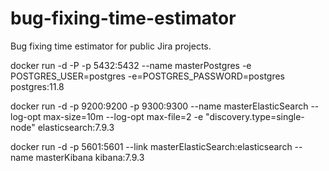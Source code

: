 # bug-fixing-time-estimator
Bug fixing time estimator for public Jira projects.



docker run -d -P -p 5432:5432 --name masterPostgres -e POSTGRES_USER=postgres -e=POSTGRES_PASSWORD=postgres postgres:11.8

docker run -d -p 9200:9200 -p 9300:9300 --name masterElasticSearch --log-opt max-size=10m --log-opt max-file=2 -e "discovery.type=single-node" elasticsearch:7.9.3

docker run -d -p 5601:5601 --link masterElasticSearch:elasticsearch --name masterKibana kibana:7.9.3